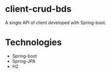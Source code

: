 # client-crud-bds

A single API of client developed with Spring-boot.

# Technologies
- Spring-boot
- Spring-JPA
- H2

